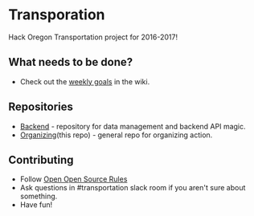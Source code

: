 # Transporation

Hack Oregon Transportation project for 2016-2017!

## What needs to be done?

* Check out the [weekly goals](https://github.com/hackoregon/transportation/wiki/Weekly-Goals) in the wiki.

## Repositories

* [Backend](https://github.com/hackoregon/transportation-backend) - repository for data management and backend API magic.
* [Organizing](https://github.com/hackoregon/transportation)(this repo) - general repo for organizing action.

## Contributing

* Follow [Open Open Source Rules](openopensource.org)
* Ask questions in #transportation slack room if you aren't sure about something.
* Have fun!
